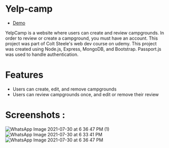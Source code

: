 # Yelp-camp
- [Demo](https://yelp-camp-hr.herokuapp.com/)

YelpCamp is a website where users can create and review campgrounds. In order to review or create a campground, you must have an account. This project was part of Colt Steele's web dev course on udemy.
This project was created using Node.js, Express, MongoDB, and Bootstrap. Passport.js was used to handle authentication.

# Features

- Users can create, edit, and remove campgrounds
- Users can review campgrounds once, and edit or remove their review

# Screenshots :

![WhatsApp Image 2021-07-30 at 6 36 47 PM (1)](https://user-images.githubusercontent.com/49223863/127657367-2d3e7085-4138-4dde-9311-f489a8caef81.jpeg)
![WhatsApp Image 2021-07-30 at 6 33 41 PM](https://user-images.githubusercontent.com/49223863/127657420-4010a9e8-d53e-492d-a96a-bfd11cbe6c0f.jpeg)
![WhatsApp Image 2021-07-30 at 6 36 47 PM](https://user-images.githubusercontent.com/49223863/127657423-9259a2a9-7dff-42ea-8a2b-0059d54e0c4e.jpeg)
